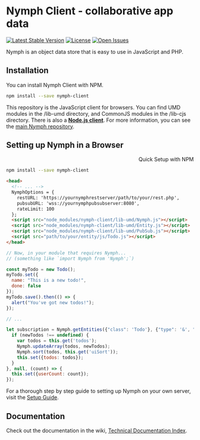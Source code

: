 # Nymph Client - collaborative app data

[![Latest Stable Version](https://img.shields.io/npm/v/nymph-client.svg?style=flat)](https://www.npmjs.com/package/nymph-client) [![License](https://img.shields.io/npm/l/nymph-client.svg?style=flat)](https://www.npmjs.com/package/nymph-client) [![Open Issues](https://img.shields.io/github/issues/sciactive/nymph-client.svg?style=flat)](https://github.com/sciactive/nymph-client/issues)

Nymph is an object data store that is easy to use in JavaScript and PHP.

## Installation

You can install Nymph Client with NPM.

```sh
npm install --save nymph-client
```

This repository is the JavaScript client for browsers. You can find UMD modules in the /lib-umd directory, and CommonJS modules in the /lib-cjs directory. There is also a **[Node.js client](https://github.com/sciactive/nymph-client-node)**. For more information, you can see the [main Nymph repository](https://github.com/sciactive/nymph).

## Setting up Nymph in a Browser

<div dir="rtl">Quick Setup with NPM</div>

```sh
npm install --save nymph-client
```
```html
<head>
  <!-- ... -->
  NymphOptions = {
    restURL: 'https://yournymphrestserver/path/to/your/rest.php',
    pubsubURL: 'wss://yournymphpubsubserver:8080',
    rateLimit: 100
  };
  <script src="node_modules/nymph-client/lib-umd/Nymph.js"></script>
  <script src="node_modules/nymph-client/lib-umd/Entity.js"></script>
  <script src="node_modules/nymph-client/lib-umd/PubSub.js"></script>
  <script src="path/to/your/entity/js/Todo.js"></script>
</head>
```
```js
// Now, in your module that requires Nymph...
// (something like `import Nymph from 'Nymph';`)

const myTodo = new Todo();
myTodo.set({
  name: "This is a new todo!",
  done: false
});
myTodo.save().then(() => {
  alert("You've got new todos!");
});

// ...

let subscription = Nymph.getEntities({"class": 'Todo'}, {"type": '&', "!tag": 'archived'}).subscribe((newTodos) => {
  if (newTodos !== undefined) {
    var todos = this.get('todos');
    Nymph.updateArray(todos, newTodos);
    Nymph.sort(todos, this.get('uiSort'));
    this.set({todos: todos});
  }
}, null, (count) => {
  this.set({userCount: count});
});
```

For a thorough step by step guide to setting up Nymph on your own server, visit the [Setup Guide](https://github.com/sciactive/nymph/wiki/Setup-Guide).

## Documentation

Check out the documentation in the wiki, [Technical Documentation Index](https://github.com/sciactive/nymph/wiki/Technical-Documentation).
